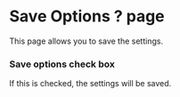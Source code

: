 # Save Options ? page

This page allows you to save the settings.

### Save options check box

If this is checked, the settings will be saved.
